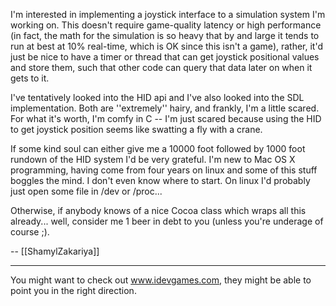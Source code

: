 I'm interested in implementing a joystick interface to a simulation system I'm working on. This doesn't require game-quality latency or high performance (in fact, the math for the simulation is so heavy that by and large it tends to run at best at 10% real-time, which is OK since this isn't a game), rather, it'd just be nice to have a timer or thread that can get joystick positional values and store them, such that other code can query that data later on when it gets to it.

I've tentatively looked into the HID api and I've also looked into the SDL implementation. Both are ''extremely'' hairy, and frankly, I'm a little scared. For what it's worth, I'm comfy in C -- I'm just scared because using the HID to get joystick position seems like swatting a fly with a crane.

If some kind soul can either give me a 10000 foot followed by 1000 foot rundown of the HID system I'd be very grateful. I'm new to Mac OS X programming, having come from four years on linux and some of this stuff boggles the mind. I don't even know where to start. On linux I'd probably just open some file in /dev or /proc...

Otherwise, if anybody knows of a nice Cocoa class which wraps all this already... well, consider me 1 beer in debt to you (unless you're underage of course ;).

-- [[ShamylZakariya]]


----
You might want to check out www.idevgames.com, they might be able to point you in the right direction.